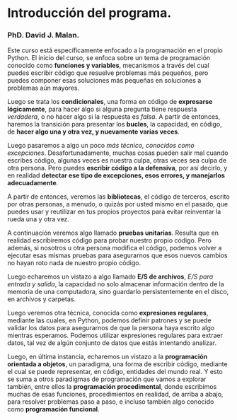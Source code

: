 # Introducción del programa.
### **PhD. David J. Malan**.

Este curso está específicamente enfocado a la programación en el propio Python. El inicio del curso, se enfoca sobre un tema de programación conocido como **funciones y variables**, mecanismos a través del cual puedes escribir código que resuelve problemas más pequeños, pero puedes componer esas soluciones más pequeñas en soluciones a problemas aún mayores.  

Luego se trata los **condicionales**, una forma en código de **expresarse lógicamente**, para hacer algo si alguna pregunta tiene respuesta *verdadera*, o no hacer algo si la respuesta es *falsa*. A partir de entonces, haremos la transición para presentar los **bucles**, la capacidad, en código, de **hacer algo una y otra vez, y nuevamente varias veces**.  

Luego pasaremos a algo un poco *más técnico, conocidos como excepciones*. Desafortunadamente, muchas cosas pueden salir mal cuando escribes código, algunas veces es nuestra culpa, otras veces sea culpa de otra persona. Pero puedes **escribir código a la defensiva**, por así decirlo, y en realidad **detectar ese tipo de excepciones, esos errores, y manejarlos adecuadamente**.


A partir de entonces, veremos las **bibliotecas**, el código de terceros, escrito por otras personas, a menudo, o quizás por usted mismo en el pasado, que puedes usar y reutilizar en tus propios proyectos para evitar reinventar la rueda una y otra vez.  

A continuación veremos algo llamado **pruebas unitarias**. Resulta que en realidad escribiremos código para probar nuestro propio código.  Pero además, si nosotros u otra persona modifica el código, podemos volver a ejecutar esas mismas pruebas para asegurarnos que esos nuevos cambios no hayan roto nada de nuestro propio código.  

Luego echaremos un vistazo a algo llamado **E/S de archivos**, *E/S para entrada y salida*, la capacidad no solo almacenar información dentro de la memoria de una computadora, sino guardarlo persistentemente en el disco, en archivos y carpetas.  

Luego veremos otra técnica, conocida como **expresiones regulares**, mediante las cuales, en Python, podemos definir patrones
y se puede validar los datos para asegurarnos de que la persona haya escrito algo mientras esperamos. Podemos utilizar expresiones regulares para extraer datos, tal vez de algún conjunto de datos que estás intentando analizar.  

Luego, en última instancia, echaremos un vistazo a la **programación orientada a objetos**, un paradigma, una forma de escribir código, mediante el cual se puede representar, en código, entidades del mundo real. Y esto se suma a otros paradigmas de programación que vamos a explorar también, entre ellos la **programación procedimental**, donde escribimos muchas de esas funciones, procedimientos en realidad, de arriba a abajo, para resolver problemas paso a paso, e incluso también algo conocido como **programación funcional**.  
